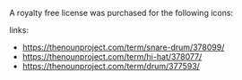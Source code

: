 A royalty free license was purchased for the following icons:

links:

- https://thenounproject.com/term/snare-drum/378099/
- https://thenounproject.com/term/hi-hat/378077/
- https://thenounproject.com/term/drum/377593/
